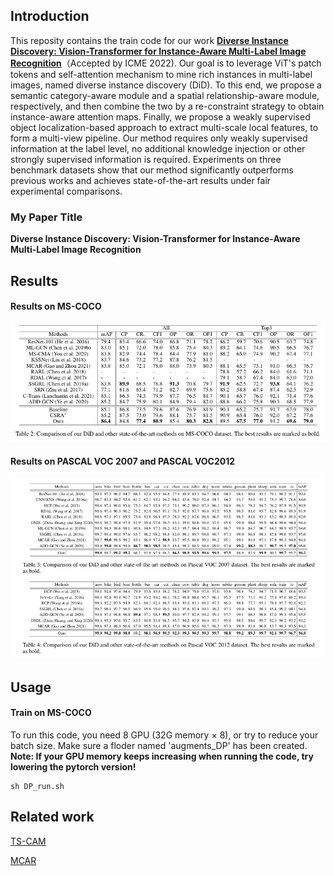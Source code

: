 ## Introduction

This  reposity contains the train code for our work **[Diverse Instance Discovery: Vision-Transformer for Instance-Aware Multi-Label Image Recognition](https://arxiv.org/abs/2204.10731)**（Accepted by ICME 2022). Our goal is to leverage ViT's patch tokens and self-attention mechanism to mine rich instances in multi-label images, named diverse instance discovery (DiD). To this end, we propose a semantic category-aware module and a spatial relationship-aware module, respectively, and then combine the two by a re-constraint strategy to obtain instance-aware attention maps. Finally, we propose a weakly supervised object localization-based approach to extract multi-scale local features, to form a multi-view pipeline. Our method requires only weakly supervised information at the label level, no additional knowledge injection or other strongly supervised information is required. Experiments on three benchmark datasets show that our method significantly outperforms previous works and achieves state-of-the-art results under fair experimental comparisons.

### My Paper Title

**Diverse Instance Discovery: Vision-Transformer for Instance-Aware Multi-Label Image Recognition**

## Results
#### Results on MS-COCO

![image-20210910225321978](./assets/image-20210910225321978.png)

#### Results on PASCAL VOC 2007 and PASCAL VOC2012

![image-20210910225457731](./assets/image-20210910225457731.png)

## Usage

#### Train on MS-COCO

To run this code, you need 8 GPU (32G memory $\times$ 8), or try to reduce your batch size. Make sure a floder named 'augments_DP' has been created. **Note: If your GPU memory keeps increasing when running the code, try lowering the pytorch version!**
```
sh DP_run.sh
```
## Related work

[TS-CAM](https://arxiv.org/abs/2103.14862)

[MCAR](https://arxiv.org/abs/2103.14862)

